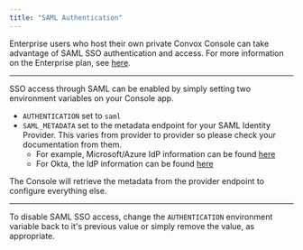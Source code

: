 ```yaml
---
title: "SAML Authentication"
---
```


Enterprise users who host their own private Convox Console can take advantage of SAML SSO authentication and access.  For more information on the Enterprise plan, see [here](https://www.convox.com/enterprise).

---

SSO access through SAML can be enabled by simply setting two environment variables on your Console app.

* `AUTHENTICATION` set to `saml`
* `SAML_METADATA` set to the metadata endpoint for your SAML Identity Provider.  This varies from provider to provider so please check your documentation from them.
  * For example, Microsoft/Azure IdP information can be found [here](https://docs.microsoft.com/en-us/azure/active-directory/develop/azure-ad-federation-metadata)
  * For Okta, the IdP information can be found [here](https://support.okta.com/help/s/article/How-do-we-download-the-IDP-XML-metadata-file-from-a-SAML-Template-App)

The Console will retrieve the metadata from the provider endpoint to configure everything else.

---

To disable SAML SSO access, change the `AUTHENTICATION` environment variable back to it's previous value or simply remove the value, as appropriate.

